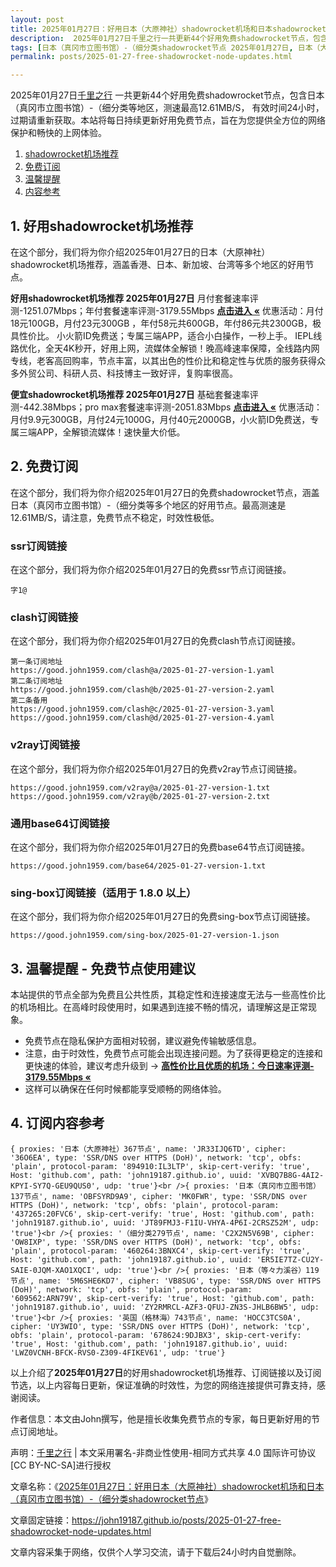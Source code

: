 ```yaml
---
layout: post
title: 2025年01月27日：好用日本（大原神社）shadowrocket机场和日本shadowrocket节点
description:  2025年01月27日千里之行一共更新44个好用免费shadowrocket节点，包含日本（真冈市立图书馆）-（细分类等地区，测速最高12.61MB/S， 有效时间24小时，过期请重新获取。本站将每日持续更新好用免费节点，旨在为您提供全方位的网络保护和畅快的上网体验
tags: [日本（真冈市立图书馆）-（细分类shadowrocket节点 2025年01月27日, 日本（大原神社）好用shadowrocket机场推荐 2025年01月27日]
permalink: posts/2025-01-27-free-shadowrocket-node-updates.html

---
```



2025年01月27日[千里之行](https://john19187.github.io) 一共更新44个好用免费shadowrocket节点，包含日本（真冈市立图书馆）-（细分类等地区，测速最高12.61MB/S， 有效时间24小时，过期请重新获取。本站将每日持续更新好用免费节点，旨在为您提供全方位的网络保护和畅快的上网体验。

1. [shadowrocket机场推荐](#1-好用shadowrocket机场推荐)
2. [免费订阅](#2-免费订阅)
3. [温馨提醒](#3-温馨提醒---免费节点使用建议)
4. [内容参考](#4-订阅内容参考)

## 1. 好用shadowrocket机场推荐

在这个部分，我们将为你介绍2025年01月27日的日本（大原神社）shadowrocket机场推荐，涵盖香港、日本、新加坡、台湾等多个地区的好用节点。

<div class="good cat1"><strong>好用shadowrocket机场推荐 2025年01月27日</strong> 月付套餐速率评测-1251.07Mbps；年付套餐速率评测-3179.55Mbps <strong><a href="https://good.john1959.com/lepl/2025-01-27" target="_blank">点击进入 «</a></strong> 优惠活动：月付18元100GB，月付23元300GB ，年付58元共600GB，年付86元共2300GB，极具性价比。 小火箭ID免费送；专属三端APP，适合小白操作，一秒上手。 IEPL线路优化，全天4K秒开，好用上网，流媒体全解锁！晚高峰速率保障，全线路内网专线，老客高回购率，节点丰富，以其出色的性价比和稳定性与优质的服务获得众多外贸公司、科研人员、科技博主一致好评，复购率很高。</div><div class="good cat2">

<strong>便宜shadowrocket机场推荐 2025年01月27日</strong> 基础套餐速率评测-442.38Mbps；pro max套餐速率评测-2051.83Mbps <strong><a href="https://good.john1959.com/cheap/2025-01-27" target="_blank">点击进入 «</a></strong> 优惠活动：月付9.9元300GB，月付24元1000G，月付40元2000GB，小火箭ID免费送，专属三端APP，全解锁流媒体！速快量大价低。</div>

## 2. 免费订阅

在这个部分，我们将为你介绍2025年01月27日的免费shadowrocket节点，涵盖日本（真冈市立图书馆）-（细分类等多个地区的好用节点。最高测速是12.61MB/S，请注意，免费节点不稳定，时效性极低。

### ssr订阅链接

在这个部分，我们将为你介绍2025年01月27日的免费ssr节点订阅链接。

```
字1@
```

### clash订阅链接

在这个部分，我们将为你介绍2025年01月27日的免费clash节点订阅链接。

```
第一条订阅地址
https://good.john1959.com/clash@a/2025-01-27-version-1.yaml
第二条订阅地址
https://good.john1959.com/clash@b/2025-01-27-version-2.yaml
第二条备用
https://good.john1959.com/clash@c/2025-01-27-version-3.yaml
https://good.john1959.com/clash@d/2025-01-27-version-4.yaml
```

### v2ray订阅链接

在这个部分，我们将为你介绍2025年01月27日的免费v2ray节点订阅链接。

```
https://good.john1959.com/v2ray@a/2025-01-27-version-1.txt
https://good.john1959.com/v2ray@b/2025-01-27-version-2.txt
```

### 通用base64订阅链接

在这个部分，我们将为你介绍2025年01月27日的免费base64节点订阅链接。

```
https://good.john1959.com/base64/2025-01-27-version-1.txt
```

### sing-box订阅链接（适用于 1.8.0 以上）

在这个部分，我们将为你介绍2025年01月27日的免费sing-box节点订阅链接。

```
https://good.john1959.com/sing-box/2025-01-27-version-1.json
```

## 3. 温馨提醒 - 免费节点使用建议

本站提供的节点全部为免费且公共性质，其稳定性和连接速度无法与一些高性价比的机场相比。在高峰时段使用时，如果遇到连接不畅的情况，请理解这是正常现象。

- 免费节点在隐私保护方面相对较弱，建议避免传输敏感信息。
- 注意，由于时效性，免费节点可能会出现连接问题。为了获得更稳定的连接和更快速的体验，建议考虑升级到 → <strong>[高性价比且优质的机场：今日速率评测- 3179.55Mbps «](https://good.john1959.com/lepl/2025-01-27)</strong>
- 这样可以确保在任何时候都能享受顺畅的网络体验。

## 4. 订阅内容参考

```
{ proxies: '日本（大原神社）367节点', name: 'JR33IJQ6TD', cipher: '36O6EA', type: 'SSR/DNS over HTTPS (DoH)', network: 'tcp', obfs: 'plain', protocol-param: '894910:IL3LTP', skip-cert-verify: 'true', Host: 'github.com', path: 'john19187.github.io', uuid: 'XVBQ7B8G-4AI2-KPYI-SY7Q-GEU9QUS0', udp: 'true'}<br />{ proxies: '日本（真冈市立图书馆）137节点', name: 'OBFSYRD9A9', cipher: 'MK0FWR', type: 'SSR/DNS over HTTPS (DoH)', network: 'tcp', obfs: 'plain', protocol-param: '437265:20FVC6', skip-cert-verify: 'true', Host: 'github.com', path: 'john19187.github.io', uuid: 'JT89FMJ3-F1IU-VHYA-4P6I-2CRSZ52M', udp: 'true'}<br />{ proxies: '（细分类279节点', name: 'C2X2N5V69B', cipher: 'OW8IXP', type: 'SSR/DNS over HTTPS (DoH)', network: 'tcp', obfs: 'plain', protocol-param: '460264:3BNXC4', skip-cert-verify: 'true', Host: 'github.com', path: 'john19187.github.io', uuid: 'ER5IE7TZ-CU2Y-SAIE-0JQM-XAO1XQCI', udp: 'true'}<br />{ proxies: '日本（等々力溪谷）119节点', name: '5M6SHE6KD7', cipher: 'VB8SUG', type: 'SSR/DNS over HTTPS (DoH)', network: 'tcp', obfs: 'plain', protocol-param: '609562:ARN79V', skip-cert-verify: 'true', Host: 'github.com', path: 'john19187.github.io', uuid: 'ZY2RMRCL-AZF3-QFUJ-ZN3S-JHLB6BW5', udp: 'true'}<br />{ proxies: '英国（格林海）743节点', name: 'HOCC3TCS0A', cipher: 'UY3WIO', type: 'SSR/DNS over HTTPS (DoH)', network: 'tcp', obfs: 'plain', protocol-param: '678624:9DJBX3', skip-cert-verify: 'true', Host: 'github.com', path: 'john19187.github.io', uuid: 'LWZ0VCNH-BFCK-RVS0-Z309-4FIKEV61', udp: 'true'}
```

以上介绍了<strong>2025年01月27日</strong>的好用shadowrocket机场推荐、订阅链接以及订阅节选，以上内容每日更新，保证准确的时效性，为您的网络连接提供可靠支持，感谢阅读。

作者信息：本文由John撰写，他是擅长收集免费节点的专家，每日更新好用的节点订阅地址。

声明：[千里之行](https://john19187.github.io) | 本文采用署名-非商业性使用-相同方式共享 4.0 国际许可协议[CC BY-NC-SA]进行授权

文章名称：《[2025年01月27日：好用日本（大原神社）shadowrocket机场和日本（真冈市立图书馆）-（细分类shadowrocket节点](https://john19187.github.io/posts/2025-01-27-free-shadowrocket-node-updates.html)》

文章固定链接：https://john19187.github.io/posts/2025-01-27-free-shadowrocket-node-updates.html



文章内容采集于网络，仅供个人学习交流，请于下载后24小时内自觉删除。
